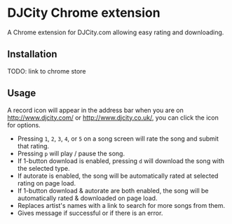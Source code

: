 # DJCity Chrome extension

A Chrome extension for DJCity.com allowing easy rating and downloading.

## Installation

TODO: link to chrome store

## Usage

A record icon will appear in the address bar when you are on http://www.djcity.com/ or http://www.djcity.co.uk/, you can click the icon for options.

- Pressing `1`, `2`, `3`, `4`, or `5` on a song screen will rate the song and submit that rating. 
- Pressing `p` will play / pause the song.
- If 1-button download is enabled, pressing `d` will download the song with the selected type.
- If autorate is enabled, the song will be automatically rated at selected rating on page load.
- If 1-button download & autorate are both enabled, the song will be automatically rated & downloaded on page load.
- Replaces artist's names with a link to search for more songs from them.
- Gives message if successful or if there is an error.